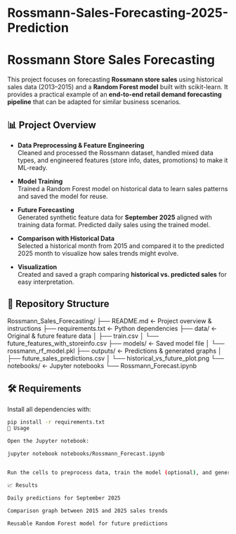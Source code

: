 # Rossmann-Sales-Forecasting-2025-Prediction
# Rossmann Store Sales Forecasting

This project focuses on forecasting **Rossmann store sales** using historical sales data (2013–2015) and a **Random Forest model** built with scikit-learn. It provides a practical example of an **end-to-end retail demand forecasting pipeline** that can be adapted for similar business scenarios.

## 📊 Project Overview  
- **Data Preprocessing & Feature Engineering**  
  Cleaned and processed the Rossmann dataset, handled mixed data types, and engineered features (store info, dates, promotions) to make it ML-ready.  

- **Model Training**  
  Trained a Random Forest model on historical data to learn sales patterns and saved the model for reuse.  

- **Future Forecasting**  
  Generated synthetic feature data for **September 2025** aligned with training data format. Predicted daily sales using the trained model.  

- **Comparison with Historical Data**  
  Selected a historical month from 2015 and compared it to the predicted 2025 month to visualize how sales trends might evolve.  

- **Visualization**  
  Created and saved a graph comparing **historical vs. predicted sales** for easy interpretation.  

## 📁 Repository Structure

Rossmann_Sales_Forecasting/
├── README.md <- Project overview & instructions
├── requirements.txt <- Python dependencies
├── data/ <- Original & future feature data
│ ├── train.csv
│ └── future_features_with_storeinfo.csv
├── models/ <- Saved model file
│ └── rossmann_rf_model.pkl
├── outputs/ <- Predictions & generated graphs
│ ├── future_sales_predictions.csv
│ └── historical_vs_future_plot.png
└── notebooks/ <- Jupyter notebooks
└── Rossmann_Forecast.ipynb


## 🛠 Requirements  
Install all dependencies with:  

```bash
pip install -r requirements.txt
🚀 Usage

Open the Jupyter notebook:

jupyter notebook notebooks/Rossmann_Forecast.ipynb


Run the cells to preprocess data, train the model (optional), and generate forecasts.

📈 Results

Daily predictions for September 2025

Comparison graph between 2015 and 2025 sales trends

Reusable Random Forest model for future predictions

